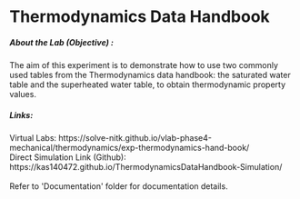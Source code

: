 # Thermodynamics Data Handbook

<h5> About the Lab (Objective) : </h5>

The aim of this experiment is to demonstrate how to use two commonly used tables from the Thermodynamics data handbook: the saturated water table and the superheated water table, to obtain thermodynamic property values.

<h5> Links: </h5>
Virtual Labs: https://solve-nitk.github.io/vlab-phase4-mechanical/thermodynamics/exp-thermodynamics-hand-book/
<br>
Direct Simulation Link (Github): https://kas140472.github.io/ThermodynamicsDataHandbook-Simulation/
<br><br>
Refer to 'Documentation' folder for documentation details.

